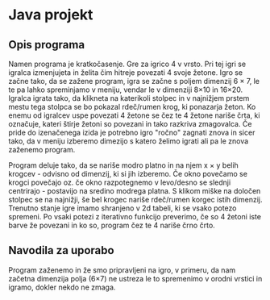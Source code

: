 # Java projekt

## Opis programa

  Namen programa je kratkočasenje. Gre za igrico 4 v vrsto. Pri tej igri se igralca izmenjujeta in želita čim hitreje povezati 4 svoje
  žetone. Igro se začne tako, da se zažene program, igra se začne s poljem dimenzij 6 × 7, le te pa lahko spreminjamo v meniju, vendar
  le v dimenziji 8×10 in 16×20. Igralca igrata tako, da klikneta na katerikoli stolpec in v najnižjem prstem mestu tega stolpca se bo 
  pokazal rdeč/rumen krog, ki ponazarja žeton. Ko enemu od igralcev uspe povezati 4 žetone se čez te 4 žetone nariše črta, ki označuje,
  kateri štirje žetoni so povezani in tako razkriva zmagovalca. Če pride do izenačenega izida je potrebno igro "ročno" zagnati znova in
  sicer tako, da v meniju izberemo dimezijo s katero želimo igrati ali pa le znova zaženemo program.

Program deluje tako, da se nariše modro platno in na njem x × y belih krogcev - odvisno od dimenzij, ki si jih izberemo. Če okno povečamo
se krogci povečajo oz. če okno razpotegnemo v levo/desno se slednji centrirajo - postavijo na sredino modrega platna. S klikom miške na
določen stolpec se na najnižji, še bel krogec nariše rdeč/rumen korgec istih dimenzij. Trenutno stanje igre imamo shranjeno v 2d tabeli, ki
se vsako potezo spremeni. Po vsaki potezi z iterativno funkcijo preverimo, če so 4 žetoni iste barve že povezani in ko so, program čez te 4
nariše črno črto.

## Navodila za uporabo

 Program zaženemo in že smo pripravljeni na igro, v primeru, da nam začetna dimenzija polja (6×7) ne ustreza le to spremenimo v orodni
 vrstici in igramo, dokler nekdo ne zmaga.
